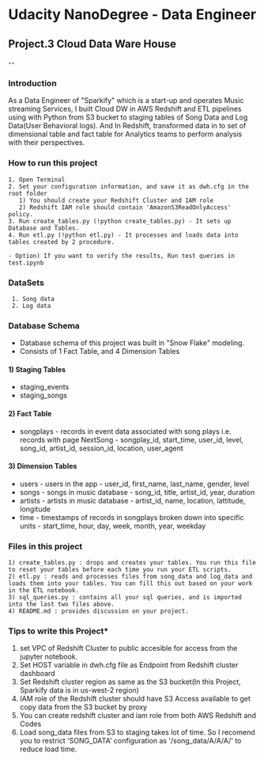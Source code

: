 # Udacity NanoDegree - Data Engineer
## Project.3 Cloud Data Ware House

--

### Introduction
 As a Data Engineer of "Sparkify" which is a start-up and operates Music streaming Services, I built Cloud DW in AWS Redshift and ETL pipelines using with Python from S3 bucket to staging tables of Song Data and Log Data(User Behavioral logs).
And In Redshift, transformed data in to set of dimensional table and fact table for Analytics teams to perform analysis with their perspectives.


### How to run this project
    1. Open Terminal
    2. Set your configuration information, and save it as dwh.cfg in the root folder
       1) You should create your Redshift Cluster and IAM role
       2) Redshift IAM role should contain 'AmazonS3ReadOnlyAccess' policy.
    3. Run create_tables.py (!python create_tables.py) - It sets up Database and Tables.
    4. Run etl.py (!python etl.py) - It processes and loads data into tables created by 2 procedure.
    
    - Option) If you want to verify the results, Run test queries in test.ipynb

### DataSets
     1. Song data
     2. Log data 

### Database Schema
 - Database schema of this project was built in "Snow Flake" modeling.
 - Consists of 1 Fact Table, and 4 Dimension Tables

#### 1) Staging Tables
 - staging_events
 - staging_songs

#### 2) Fact Table
 - songplays - records in event data associated with song plays i.e. records with page NextSong - songplay_id, start_time, user_id, level, song_id, artist_id, session_id, location, user_agent

#### 3) Dimension Tables
 - users - users in the app - user_id, first_name, last_name, gender, level
 - songs - songs in music database - song_id, title, artist_id, year, duration
 - artists - artists in music database - artist_id, name, location, lattitude, longitude
 - time - timestamps of records in songplays broken down into specific units - start_time, hour, day, week, month, year, weekday



### Files in this project
    1) create_tables.py : drops and creates your tables. You run this file to reset your tables before each time you run your ETL scripts.
    2) etl.py : reads and processes files from song_data and log_data and loads them into your tables. You can fill this out based on your work in the ETL notebook.
    3) sql_queries.py : contains all your sql queries, and is imported into the last two files above.
    4) README.md : provides discussion on your project.



### Tips to write this Project*
 1. set VPC of Redshift Cluster to public accesible for access from the jupyter notebook.
 2. Set HOST variable in dwh.cfg file as Endpoint from Redshift cluster dashboard
 3. Set Redshift cluster region as same as the S3 bucket(In this Project, Sparkify  data is in us-west-2 region)
 4. IAM role of the Redshift cluster should have S3 Access available to get copy data from the S3 bucket by proxy
 5. You can create redshift cluster and iam role from both AWS Redshift and Codes
 6. Load song_data files from S3 to staging takes lot of time. So I recomend you to restrict 'SONG_DATA' configuration as '/song_data/A/A/A/' to reduce load time.